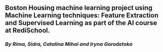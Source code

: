 ## Boston Housing machine learning project using Machine Learning techniques: Feature Extraction and Supervised Learning as part of the AI course at RediSchool.
### _By Rima, Sidra, Catalina Mihai and Iryna Gorodetska_




